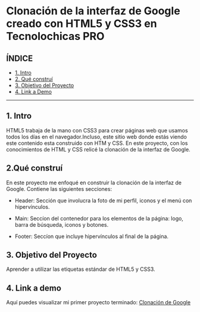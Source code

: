 # Clonación de la interfaz de Google creado con HTML5 y CSS3 en Tecnolochicas PRO


## **ÍNDICE** 

* [ 1. Intro ](https://github.com/Mafer-Rodriguez/clanacion_google/edit/main/README.md#1-intro ) 
*  [ 2. Qué construí ](https://github.com/Mafer-Rodriguez/clanacion_google/edit/main/README.md#2qu%C3%A9-constru%C3%AD) 
*  [ 3. Objetivo del Proyecto ](https://github.com/Mafer-Rodriguez/clanacion_google/edit/main/README.md#3-objetivo-del-proyecto) 
*  [ 4. Link a Demo ](https://github.com/Mafer-Rodriguez/clanacion_google/edit/main/README.md#4-link-a-demo) 

****

## 1. Intro
HTML5 trabaja de la mano con CSS3 para crear páginas web que usamos todos los días en el navegador.Incluso, este sitio web donde estás  viendo este contenido esta construido con HTM y CSS. En este proyecto, con los conocimientos de HTML y CSS relicé la clonación de la interfaz de Google. 

## 2.Qué construí 
En este proyecto me enfoqué en construir la clonación  de la interfaz de Google.
Contiene las siguientes secciones: 

* Header: Sección que involucra la foto de mi perfil, iconos y el menú con hipervínculos.

* Main: Seccíon del contenedor para los elementos de la página: logo, barra de búsqueda, iconos y botones.

* Footer: Seccíon que incluye hipervínculos al final de la página. 

## 3. Objetivo del Proyecto 
Aprender a utilizar las etiquetas estándar de HTML5 y CSS3.

## 4. Link a demo
Aquí puedes visualizar mi primer proyecto terminado: [Clonación de Google](https://teal-sunburst-399e17.netlify.app)
